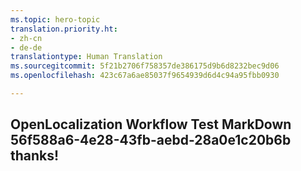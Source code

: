 ```yaml
---
ms.topic: hero-topic
translation.priority.ht:
- zh-cn
- de-de
translationtype: Human Translation
ms.sourcegitcommit: 5f21b2706f758357de386175d9b6d8232bec9d06
ms.openlocfilehash: 423c67a6ae85037f9654939d6d4c94a95fbb0930

---
```

## OpenLocalization Workflow Test MarkDown 56f588a6-4e28-43fb-aebd-28a0e1c20b6b thanks!



<!--HONumber=Aug16_HO1-->


